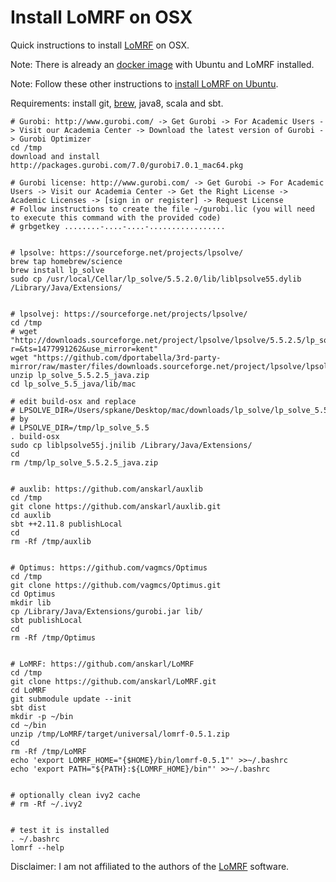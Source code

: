 # Install LoMRF on OSX

Quick instructions to install [LoMRF](https://github.com/anskarl/LoMRF) on OSX.

Note: There is already an [docker image](https://github.com/dportabella/docker-lomrf) with Ubuntu and LoMRF installed.

Note: Follow these other instructions to [install LoMRF on Ubuntu](https://github.com/dportabella/docker-lomrf/blob/master/INSTALL_LOMRF_ON_UBUNTU.md).

Requirements: install git, [brew](http://brew.sh/), java8, scala and sbt.

```
# Gurobi: http://www.gurobi.com/ -> Get Gurobi -> For Academic Users -> Visit our Academia Center -> Download the latest version of Gurobi -> Gurobi Optimizer
cd /tmp
download and install http://packages.gurobi.com/7.0/gurobi7.0.1_mac64.pkg

# Gurobi license: http://www.gurobi.com/ -> Get Gurobi -> For Academic Users -> Visit our Academia Center -> Get the Right License -> Academic Licenses -> [sign in or register] -> Request License
# Follow instructions to create the file ~/gurobi.lic (you will need to execute this command with the provided code)
# grbgetkey ........-....-....-.................


# lpsolve: https://sourceforge.net/projects/lpsolve/
brew tap homebrew/science
brew install lp_solve
sudo cp /usr/local/Cellar/lp_solve/5.5.2.0/lib/liblpsolve55.dylib /Library/Java/Extensions/


# lpsolvej: https://sourceforge.net/projects/lpsolve/
cd /tmp
# wget "http://downloads.sourceforge.net/project/lpsolve/lpsolve/5.5.2.5/lp_solve_5.5.2.5_java.zip?r=&ts=1477991262&use_mirror=kent"
wget "https://github.com/dportabella/3rd-party-mirror/raw/master/files/downloads.sourceforge.net/project/lpsolve/lpsolve/5.5.2.5/lp_solve_5.5.2.5_java.zip"
unzip lp_solve_5.5.2.5_java.zip
cd lp_solve_5.5_java/lib/mac

# edit build-osx and replace
# LPSOLVE_DIR=/Users/spkane/Desktop/mac/downloads/lp_solve/lp_solve_5.5
# by
# LPSOLVE_DIR=/tmp/lp_solve_5.5
. build-osx
sudo cp liblpsolve55j.jnilib /Library/Java/Extensions/
cd
rm /tmp/lp_solve_5.5.2.5_java.zip


# auxlib: https://github.com/anskarl/auxlib
cd /tmp
git clone https://github.com/anskarl/auxlib.git
cd auxlib
sbt ++2.11.8 publishLocal
cd
rm -Rf /tmp/auxlib


# Optimus: https://github.com/vagmcs/Optimus
cd /tmp
git clone https://github.com/vagmcs/Optimus.git
cd Optimus
mkdir lib
cp /Library/Java/Extensions/gurobi.jar lib/
sbt publishLocal
cd
rm -Rf /tmp/Optimus


# LoMRF: https://github.com/anskarl/LoMRF
cd /tmp
git clone https://github.com/anskarl/LoMRF.git
cd LoMRF
git submodule update --init
sbt dist
mkdir -p ~/bin
cd ~/bin
unzip /tmp/LoMRF/target/universal/lomrf-0.5.1.zip
cd
rm -Rf /tmp/LoMRF
echo 'export LOMRF_HOME="{$HOME}/bin/lomrf-0.5.1"' >>~/.bashrc
echo 'export PATH="${PATH}:${LOMRF_HOME}/bin"' >>~/.bashrc


# optionally clean ivy2 cache
# rm -Rf ~/.ivy2


# test it is installed
. ~/.bashrc
lomrf --help
```

Disclaimer: I am not affiliated to the authors of the [LoMRF](https://github.com/anskarl/LoMRF) software.
